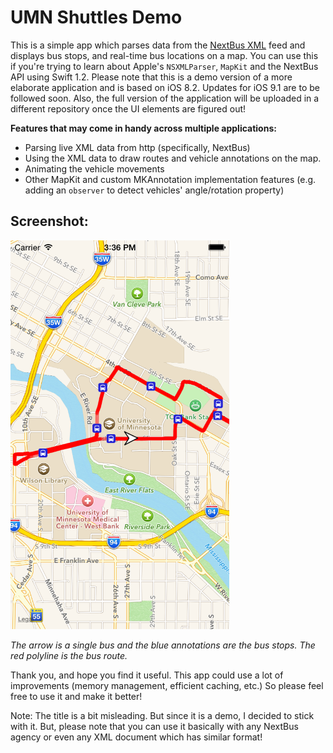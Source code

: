 # UMN Shuttles Demo 

This is a simple app which parses data from the [NextBus XML](https://www.nextbus.com/xmlFeedDocs/NextBusXMLFeed.pdf) feed and displays bus stops, and real-time bus locations on a map. You can use this if you're trying to learn about Apple's `NSXMLParser`, `MapKit` and the NextBus API using Swift 1.2. Please note that this is a demo version of a more elaborate application and is based on iOS 8.2. Updates for iOS 9.1 are to be followed soon. Also, the full version of the application will be uploaded in a different repository once the UI elements are figured out!

**Features that may come in handy across multiple applications:**
- Parsing live XML data from http (specifically, NextBus)
- Using the XML data to draw routes and vehicle annotations on the map.
- Animating the vehicle movements
- Other MapKit and custom MKAnnotation implementation features (e.g. adding an `observer` to detect vehicles' angle/rotation property)

## Screenshot:
<img src="./Map%20Demo/screenshot.png" width="350">

*The arrow is a single bus and the blue annotations are the bus stops. The red polyline is the bus route.*

Thank you, and hope you find it useful. This app could use a lot of improvements (memory management, efficient caching, etc.) So please feel free to use it and make it better!

Note: The title is a bit misleading. But since it is a demo, I decided to stick with it. But, please note that you can use it basically with any NextBus agency or even any XML document which has similar format!
